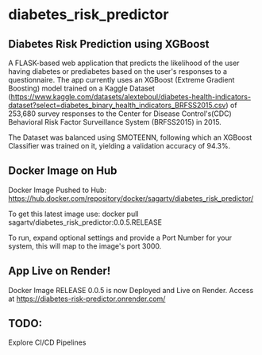 # diabetes_risk_predictor

## Diabetes Risk Prediction using XGBoost

A FLASK-based web application that predicts the likelihood of the user having diabetes or prediabetes based on the user's responses to a questionnaire. The app currently uses an XGBoost (Extreme Gradient Boosting) model trained on a Kaggle Dataset (https://www.kaggle.com/datasets/alexteboul/diabetes-health-indicators-dataset?select=diabetes_binary_health_indicators_BRFSS2015.csv) of 253,680 survey responses to the Center for Disease Control's(CDC)  Behavioral Risk Factor Surveillance System (BRFSS2015) in 2015.

The Dataset was balanced using SMOTEENN, following which an XGBoost Classifier was trained on it, yielding a validation accuracy of 94.3%.

## Docker Image on Hub
Docker Image Pushed to Hub: https://hub.docker.com/repository/docker/sagartv/diabetes_risk_predictor/

To get this latest image use: docker pull sagartv/diabetes_risk_predictor:0.0.5.RELEASE

To run, expand optional settings and provide a Port Number for your system, this will map to the image's port 3000.

## App Live on Render!
Docker Image RELEASE 0.0.5 is now Deployed and Live on Render.
Access at https://diabetes-risk-predictor.onrender.com/


## TODO:

Explore CI/CD Pipelines





